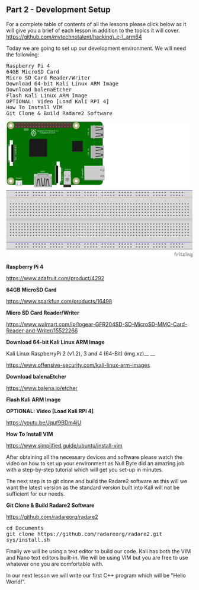 ## Part 2 - Development Setup

For a complete table of contents of all the lessons please click below as it will give you a brief of each lesson in addition to the topics it will cover. https://github.com/mytechnotalent/hacking\_c-\_arm64

Today we are going to set up our development environment. We will need the following:

<pre spellcheck="false">Raspberry Pi 4
64GB MicroSD Card
Micro SD Card Reader/Writer
Download 64-bit Kali Linux ARM Image
Download balenaEtcher
Flash Kali Linux ARM Image
OPTIONAL: Video [Load Kali RPI 4]
How To Install VIM
Git Clone &amp; Build Radare2 Software
</pre>

<div class="slate-resizable-image-embed slate-image-embed__resize-full-width"><img src="/imgs/1606060809296.jpg"/></div>

__Raspberry Pi 4__

https://www.adafruit.com/product/4292

__64GB MicroSD Card__

https://www.sparkfun.com/products/16498

__Micro SD Card Reader/Writer__

https://www.walmart.com/ip/Iogear-GFR204SD-SD-MicroSD-MMC-Card-Reader-and-Writer/15522266

__Download 64-bit Kali Linux ARM Image__

Kali Linux RaspberryPi 2 (v1.2), 3 and 4 (64-Bit) (img.xz)__ __

https://www.offensive-security.com/kali-linux-arm-images

__Download balenaEtcher__

https://www.balena.io/etcher

__Flash Kali ARM Image__

__OPTIONAL: Video \[Load Kali RPI 4\]__

<a href="https://youtu.be/Jquf9BDm4iU" rel="nofollow noopener" target="_blank">https://youtu.be/Jquf9BDm4iU</a>

__How To Install VIM__

https://www.simplified.guide/ubuntu/install-vim 

After obtaining all the necessary devices and software please watch the video on how to set up your environment as Null Byte did an amazing job with a step-by-step tutorial which will get you set-up in minutes.

The next step is to git clone and build the Radare2 software as this will we want the latest version as the standard version built into Kali will not be sufficient for our needs.

__Git Clone &amp; Build Radare2 Software__

https://github.com/radareorg/radare2

<pre spellcheck="false">cd Documents
git clone https://github.com/radareorg/radare2.git
sys/install.sh
</pre>

Finally we will be using a text editor to build our code. Kali has both the VIM and Nano text editors built-in. We will be using VIM but you are free to use whatever one you are comfortable with.

In our next lesson we will write our first C++ program which will be "Hello World!".